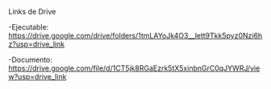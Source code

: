 Links de Drive

-Ejecutable: https://drive.google.com/drive/folders/1tmLAYoJk4O3__lett9Tkk5pyz0Nzi6hz?usp=drive_link

-Documento: https://drive.google.com/file/d/1CT5jk8RGaEzrk5tX5xinbnGrC0qJYWRJ/view?usp=drive_link
